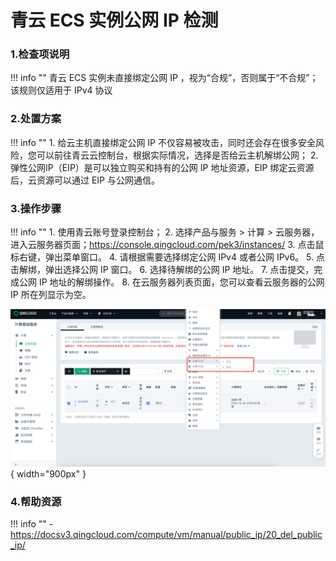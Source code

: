 # 青云 ECS 实例公网 IP 检测

### 1.检查项说明
!!! info ""
    青云 ECS 实例未直接绑定公网 IP ，视为“合规”，否则属于“不合规”；该规则仅适用于 IPv4 协议

### 2.处置方案
!!! info ""
    1. 给云主机直接绑定公网 IP 不仅容易被攻击，同时还会存在很多安全风险，您可以前往青云云控制台，根据实际情况，选择是否给云主机解绑公网；
    2. 弹性公网IP（EIP）是可以独立购买和持有的公网 IP 地址资源，EIP 绑定云资源后，云资源可以通过 EIP 与公网通信。

### 3.操作步骤
!!! info ""
    1. 使用青云账号登录控制台；
    2. 选择产品与服务 > 计算 > 云服务器，进入云服务器页面；https://console.qingcloud.com/pek3/instances/
    3. 点击鼠标右键，弹出菜单窗口。
    4. 请根据需要选择绑定公网 IPv4 或者公网 IPv6。
    5. 点击解绑，弹出选择公网 IP 窗口。
    6. 选择待解绑的公网 IP 地址。
    7. 点击提交，完成公网 IP 地址的解绑操作。
    8. 在云服务器列表页面，您可以查看云服务器的公网 IP 所在列显示为空。


![处置方案](../../img/suggest/qingcloud/ecs-bind-public-ip.png){ width="900px" }

### 4.帮助资源
!!! info ""
    - https://docsv3.qingcloud.com/compute/vm/manual/public_ip/20_del_public_ip/
    